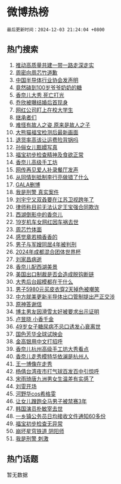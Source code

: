 # 微博热榜

`最后更新时间：2024-12-03 21:24:04 +0800`

## 热门搜索

1. [推动高质量共建一带一路走深走实](https://m.weibo.cn/search?containerid=100103type%3D1%26t%3D10%26q%3D%23%E6%8E%A8%E5%8A%A8%E9%AB%98%E8%B4%A8%E9%87%8F%E5%85%B1%E5%BB%BA%E4%B8%80%E5%B8%A6%E4%B8%80%E8%B7%AF%E8%B5%B0%E6%B7%B1%E8%B5%B0%E5%AE%9E%23&stream_entry_id=51&isnewpage=1&extparam=seat%3D1%26cate%3D10103%26q%3D%2523%25E6%258E%25A8%25E5%258A%25A8%25E9%25AB%2598%25E8%25B4%25A8%25E9%2587%258F%25E5%2585%25B1%25E5%25BB%25BA%25E4%25B8%2580%25E5%25B8%25A6%25E4%25B8%2580%25E8%25B7%25AF%25E8%25B5%25B0%25E6%25B7%25B1%25E8%25B5%25B0%25E5%25AE%259E%2523%26dgr%3D0%26filter_type%3Drealtimehot%26stream_entry_id%3D51%26c_type%3D51%26pos%3D0%26display_time%3D1733232243%26pre_seqid%3D17332322431490414283786)
1. [周密向周芯竹道歉](https://m.weibo.cn/search?containerid=100103type%3D1%26t%3D10%26q%3D%23%E5%91%A8%E5%AF%86%E5%90%91%E5%91%A8%E8%8A%AF%E7%AB%B9%E9%81%93%E6%AD%89%23&stream_entry_id=31&isnewpage=1&extparam=seat%3D1%26cate%3D5001%26stream_entry_id%3D31%26pos%3D0%26band_rank%3D1%26q%3D%2523%25E5%2591%25A8%25E5%25AF%2586%25E5%2590%2591%25E5%2591%25A8%25E8%258A%25AF%25E7%25AB%25B9%25E9%2581%2593%25E6%25AD%2589%2523%26dgr%3D0%26filter_type%3Drealtimehot%26lcate%3D5001%26c_type%3D31%26realpos%3D1%26flag%3D2%26display_time%3D1733232243%26pre_seqid%3D17332322431490414283786)
1. [中国半导体行业协会发声明](https://m.weibo.cn/search?containerid=100103type%3D1%26t%3D10%26q%3D%23%E4%B8%AD%E5%9B%BD%E5%8D%8A%E5%AF%BC%E4%BD%93%E8%A1%8C%E4%B8%9A%E5%8D%8F%E4%BC%9A%E5%8F%91%E5%A3%B0%E6%98%8E%23&stream_entry_id=31&isnewpage=1&extparam=seat%3D1%26cate%3D5001%26stream_entry_id%3D31%26pos%3D1%26band_rank%3D2%26q%3D%2523%25E4%25B8%25AD%25E5%259B%25BD%25E5%258D%258A%25E5%25AF%25BC%25E4%25BD%2593%25E8%25A1%258C%25E4%25B8%259A%25E5%258D%258F%25E4%25BC%259A%25E5%258F%2591%25E5%25A3%25B0%25E6%2598%258E%2523%26dgr%3D0%26filter_type%3Drealtimehot%26lcate%3D5001%26c_type%3D31%26realpos%3D2%26flag%3D1%26display_time%3D1733232243%26pre_seqid%3D17332322431490414283786)
1. [竟然磕到100岁爷爷奶奶的糖](https://m.weibo.cn/search?containerid=100103type%3D1%26t%3D10%26q%3D%23%E7%AB%9F%E7%84%B6%E7%A3%95%E5%88%B0100%E5%B2%81%E7%88%B7%E7%88%B7%E5%A5%B6%E5%A5%B6%E7%9A%84%E7%B3%96%23&stream_entry_id=31&isnewpage=1&extparam=seat%3D1%26cate%3D5001%26stream_entry_id%3D31%26pos%3D2%26band_rank%3D3%26q%3D%2523%25E7%25AB%259F%25E7%2584%25B6%25E7%25A3%2595%25E5%2588%25B0100%25E5%25B2%2581%25E7%2588%25B7%25E7%2588%25B7%25E5%25A5%25B6%25E5%25A5%25B6%25E7%259A%2584%25E7%25B3%2596%2523%26dgr%3D0%26filter_type%3Drealtimehot%26lcate%3D5001%26c_type%3D31%26realpos%3D3%26flag%3D0%26display_time%3D1733232243%26pre_seqid%3D17332322431490414283786)
1. [香奈儿大秀 死亡打光](https://m.weibo.cn/search?containerid=100103type%3D1%26t%3D10%26q%3D%E9%A6%99%E5%A5%88%E5%84%BF%E5%A4%A7%E7%A7%80+%E6%AD%BB%E4%BA%A1%E6%89%93%E5%85%89&stream_entry_id=31&isnewpage=1&extparam=seat%3D1%26cate%3D5001%26stream_entry_id%3D31%26pos%3D3%26band_rank%3D4%26q%3D%25E9%25A6%2599%25E5%25A5%2588%25E5%2584%25BF%25E5%25A4%25A7%25E7%25A7%2580%2520%25E6%25AD%25BB%25E4%25BA%25A1%25E6%2589%2593%25E5%2585%2589%26dgr%3D0%26filter_type%3Drealtimehot%26lcate%3D5001%26c_type%3D31%26realpos%3D4%26flag%3D1%26display_time%3D1733232243%26pre_seqid%3D17332322431490414283786)
1. [乔欣被曝结婚后首现身](https://m.weibo.cn/search?containerid=100103type%3D1%26t%3D10%26q%3D%23%E4%B9%94%E6%AC%A3%E8%A2%AB%E6%9B%9D%E7%BB%93%E5%A9%9A%E5%90%8E%E9%A6%96%E7%8E%B0%E8%BA%AB%23&stream_entry_id=31&isnewpage=1&extparam=seat%3D1%26cate%3D5001%26stream_entry_id%3D31%26pos%3D4%26band_rank%3D5%26q%3D%2523%25E4%25B9%2594%25E6%25AC%25A3%25E8%25A2%25AB%25E6%259B%259D%25E7%25BB%2593%25E5%25A9%259A%25E5%2590%258E%25E9%25A6%2596%25E7%258E%25B0%25E8%25BA%25AB%2523%26dgr%3D0%26filter_type%3Drealtimehot%26lcate%3D5001%26c_type%3D31%26realpos%3D5%26flag%3D2%26display_time%3D1733232243%26pre_seqid%3D17332322431490414283786)
1. [网红公司盯上在校大学生](https://m.weibo.cn/search?containerid=100103type%3D1%26t%3D10%26q%3D%23%E7%BD%91%E7%BA%A2%E5%85%AC%E5%8F%B8%E7%9B%AF%E4%B8%8A%E5%9C%A8%E6%A0%A1%E5%A4%A7%E5%AD%A6%E7%94%9F%23&stream_entry_id=31&isnewpage=1&extparam=seat%3D1%26cate%3D5001%26stream_entry_id%3D31%26pos%3D5%26band_rank%3D6%26q%3D%2523%25E7%25BD%2591%25E7%25BA%25A2%25E5%2585%25AC%25E5%258F%25B8%25E7%259B%25AF%25E4%25B8%258A%25E5%259C%25A8%25E6%25A0%25A1%25E5%25A4%25A7%25E5%25AD%25A6%25E7%2594%259F%2523%26dgr%3D0%26filter_type%3Drealtimehot%26lcate%3D5001%26c_type%3D31%26realpos%3D6%26flag%3D1%26display_time%3D1733232243%26pre_seqid%3D17332322431490414283786)
1. [继承者们](https://m.weibo.cn/search?containerid=100103type%3D1%26t%3D10%26q%3D%E7%BB%A7%E6%89%BF%E8%80%85%E4%BB%AC&stream_entry_id=31&isnewpage=1&extparam=seat%3D1%26cate%3D5001%26stream_entry_id%3D31%26pos%3D6%26band_rank%3D7%26q%3D%25E7%25BB%25A7%25E6%2589%25BF%25E8%2580%2585%25E4%25BB%25AC%26dgr%3D0%26filter_type%3Drealtimehot%26lcate%3D5001%26c_type%3D31%26realpos%3D7%26flag%3D1%26display_time%3D1733232243%26pre_seqid%3D17332322431490414283786)
1. [难怪有故人之姿 原来是故人之子](https://m.weibo.cn/search?containerid=100103type%3D1%26t%3D10%26q%3D%E9%9A%BE%E6%80%AA%E6%9C%89%E6%95%85%E4%BA%BA%E4%B9%8B%E5%A7%BF+%E5%8E%9F%E6%9D%A5%E6%98%AF%E6%95%85%E4%BA%BA%E4%B9%8B%E5%AD%90&stream_entry_id=31&isnewpage=1&extparam=seat%3D1%26cate%3D5001%26stream_entry_id%3D31%26pos%3D7%26band_rank%3D8%26q%3D%25E9%259A%25BE%25E6%2580%25AA%25E6%259C%2589%25E6%2595%2585%25E4%25BA%25BA%25E4%25B9%258B%25E5%25A7%25BF%2520%25E5%258E%259F%25E6%259D%25A5%25E6%2598%25AF%25E6%2595%2585%25E4%25BA%25BA%25E4%25B9%258B%25E5%25AD%2590%26dgr%3D0%26filter_type%3Drealtimehot%26lcate%3D5001%26c_type%3D31%26realpos%3D8%26flag%3D1%26display_time%3D1733232243%26pre_seqid%3D17332322431490414283786)
1. [大熊猫福宝检测后最新画面](https://m.weibo.cn/search?containerid=100103type%3D1%26t%3D10%26q%3D%23%E5%A4%A7%E7%86%8A%E7%8C%AB%E7%A6%8F%E5%AE%9D%E6%A3%80%E6%B5%8B%E5%90%8E%E6%9C%80%E6%96%B0%E7%94%BB%E9%9D%A2%23&stream_entry_id=31&isnewpage=1&extparam=seat%3D1%26cate%3D5001%26stream_entry_id%3D31%26pos%3D8%26band_rank%3D9%26q%3D%2523%25E5%25A4%25A7%25E7%2586%258A%25E7%258C%25AB%25E7%25A6%258F%25E5%25AE%259D%25E6%25A3%2580%25E6%25B5%258B%25E5%2590%258E%25E6%259C%2580%25E6%2596%25B0%25E7%2594%25BB%25E9%259D%25A2%2523%26dgr%3D0%26filter_type%3Drealtimehot%26lcate%3D5001%26c_type%3D31%26realpos%3D9%26flag%3D1%26display_time%3D1733232243%26pre_seqid%3D17332322431490414283786)
1. [退货率高该让运费险背锅吗](https://m.weibo.cn/search?containerid=100103type%3D1%26t%3D10%26q%3D%23%E9%80%80%E8%B4%A7%E7%8E%87%E9%AB%98%E8%AF%A5%E8%AE%A9%E8%BF%90%E8%B4%B9%E9%99%A9%E8%83%8C%E9%94%85%E5%90%97%23&stream_entry_id=31&isnewpage=1&extparam=seat%3D1%26cate%3D5001%26stream_entry_id%3D31%26pos%3D9%26band_rank%3D10%26q%3D%2523%25E9%2580%2580%25E8%25B4%25A7%25E7%258E%2587%25E9%25AB%2598%25E8%25AF%25A5%25E8%25AE%25A9%25E8%25BF%2590%25E8%25B4%25B9%25E9%2599%25A9%25E8%2583%258C%25E9%2594%2585%25E5%2590%2597%2523%26dgr%3D0%26filter_type%3Drealtimehot%26lcate%3D5001%26c_type%3D31%26realpos%3D10%26flag%3D1%26display_time%3D1733232243%26pre_seqid%3D17332322431490414283786)
1. [孙俪女儿甄嬛写真](https://m.weibo.cn/search?containerid=100103type%3D1%26t%3D10%26q%3D%E5%AD%99%E4%BF%AA%E5%A5%B3%E5%84%BF%E7%94%84%E5%AC%9B%E5%86%99%E7%9C%9F&stream_entry_id=31&isnewpage=1&extparam=seat%3D1%26cate%3D5001%26stream_entry_id%3D31%26pos%3D10%26band_rank%3D11%26q%3D%25E5%25AD%2599%25E4%25BF%25AA%25E5%25A5%25B3%25E5%2584%25BF%25E7%2594%2584%25E5%25AC%259B%25E5%2586%2599%25E7%259C%259F%26dgr%3D0%26filter_type%3Drealtimehot%26lcate%3D5001%26c_type%3D31%26realpos%3D11%26flag%3D0%26display_time%3D1733232243%26pre_seqid%3D17332322431490414283786)
1. [福宝初步检查精神及食欲正常](https://m.weibo.cn/search?containerid=100103type%3D1%26t%3D10%26q%3D%23%E7%A6%8F%E5%AE%9D%E5%88%9D%E6%AD%A5%E6%A3%80%E6%9F%A5%E7%B2%BE%E7%A5%9E%E5%8F%8A%E9%A3%9F%E6%AC%B2%E6%AD%A3%E5%B8%B8%23&stream_entry_id=31&isnewpage=1&extparam=seat%3D1%26cate%3D5001%26stream_entry_id%3D31%26pos%3D11%26band_rank%3D12%26q%3D%2523%25E7%25A6%258F%25E5%25AE%259D%25E5%2588%259D%25E6%25AD%25A5%25E6%25A3%2580%25E6%259F%25A5%25E7%25B2%25BE%25E7%25A5%259E%25E5%258F%258A%25E9%25A3%259F%25E6%25AC%25B2%25E6%25AD%25A3%25E5%25B8%25B8%2523%26dgr%3D0%26filter_type%3Drealtimehot%26lcate%3D5001%26c_type%3D31%26realpos%3D12%26flag%3D1%26display_time%3D1733232243%26pre_seqid%3D17332322431490414283786)
1. [香奈儿高级手工坊](https://m.weibo.cn/search?containerid=100103type%3D1%26t%3D10%26q%3D%23%E9%A6%99%E5%A5%88%E5%84%BF%E9%AB%98%E7%BA%A7%E6%89%8B%E5%B7%A5%E5%9D%8A%23&stream_entry_id=31&isnewpage=1&extparam=seat%3D1%26cate%3D5001%26stream_entry_id%3D31%26pos%3D12%26lcate%3D5001%26band_rank%3D13%26flag%3D0%26dgr%3D0%26filter_type%3Drealtimehot%26adid%3D266922%26c_type%3D31%26realpos%3D13%26q%3D%2523%25E9%25A6%2599%25E5%25A5%2588%25E5%2584%25BF%25E9%25AB%2598%25E7%25BA%25A7%25E6%2589%258B%25E5%25B7%25A5%25E5%259D%258A%2523%26display_time%3D1733232243%26pre_seqid%3D17332322431490414283786)
1. [网传再见爱人补录餐厅发声](https://m.weibo.cn/search?containerid=100103type%3D1%26t%3D10%26q%3D%23%E7%BD%91%E4%BC%A0%E5%86%8D%E8%A7%81%E7%88%B1%E4%BA%BA%E8%A1%A5%E5%BD%95%E9%A4%90%E5%8E%85%E5%8F%91%E5%A3%B0%23&stream_entry_id=31&isnewpage=1&extparam=seat%3D1%26cate%3D5001%26stream_entry_id%3D31%26pos%3D13%26band_rank%3D14%26q%3D%2523%25E7%25BD%2591%25E4%25BC%25A0%25E5%2586%258D%25E8%25A7%2581%25E7%2588%25B1%25E4%25BA%25BA%25E8%25A1%25A5%25E5%25BD%2595%25E9%25A4%2590%25E5%258E%2585%25E5%258F%2591%25E5%25A3%25B0%2523%26dgr%3D0%26filter_type%3Drealtimehot%26lcate%3D5001%26c_type%3D31%26realpos%3D14%26flag%3D0%26display_time%3D1733232243%26pre_seqid%3D17332322431490414283786)
1. [从同情到抵制李行亮做错了什么](https://m.weibo.cn/search?containerid=100103type%3D1%26t%3D10%26q%3D%23%E4%BB%8E%E5%90%8C%E6%83%85%E5%88%B0%E6%8A%B5%E5%88%B6%E6%9D%8E%E8%A1%8C%E4%BA%AE%E5%81%9A%E9%94%99%E4%BA%86%E4%BB%80%E4%B9%88%23&stream_entry_id=31&isnewpage=1&extparam=seat%3D1%26cate%3D5001%26stream_entry_id%3D31%26pos%3D14%26band_rank%3D15%26q%3D%2523%25E4%25BB%258E%25E5%2590%258C%25E6%2583%2585%25E5%2588%25B0%25E6%258A%25B5%25E5%2588%25B6%25E6%259D%258E%25E8%25A1%258C%25E4%25BA%25AE%25E5%2581%259A%25E9%2594%2599%25E4%25BA%2586%25E4%25BB%2580%25E4%25B9%2588%2523%26dgr%3D0%26filter_type%3Drealtimehot%26lcate%3D5001%26c_type%3D31%26realpos%3D15%26flag%3D1%26display_time%3D1733232243%26pre_seqid%3D17332322431490414283786)
1. [GALA删博](https://m.weibo.cn/search?containerid=100103type%3D1%26t%3D10%26q%3D%23GALA%E5%88%A0%E5%8D%9A%23&stream_entry_id=31&isnewpage=1&extparam=seat%3D1%26cate%3D5001%26stream_entry_id%3D31%26pos%3D15%26band_rank%3D16%26q%3D%2523GALA%25E5%2588%25A0%25E5%258D%259A%2523%26dgr%3D0%26filter_type%3Drealtimehot%26lcate%3D5001%26c_type%3D31%26realpos%3D16%26flag%3D1%26display_time%3D1733232243%26pre_seqid%3D17332322431490414283786)
1. [我是刑警 真实案件](https://m.weibo.cn/search?containerid=100103type%3D1%26t%3D10%26q%3D%E6%88%91%E6%98%AF%E5%88%91%E8%AD%A6+%E7%9C%9F%E5%AE%9E%E6%A1%88%E4%BB%B6&stream_entry_id=31&isnewpage=1&extparam=seat%3D1%26cate%3D5001%26stream_entry_id%3D31%26pos%3D16%26band_rank%3D17%26q%3D%25E6%2588%2591%25E6%2598%25AF%25E5%2588%2591%25E8%25AD%25A6%2520%25E7%259C%259F%25E5%25AE%259E%25E6%25A1%2588%25E4%25BB%25B6%26dgr%3D0%26filter_type%3Drealtimehot%26lcate%3D5001%26c_type%3D31%26realpos%3D17%26flag%3D1%26display_time%3D1733232243%26pre_seqid%3D17332322431490414283786)
1. [刘宇宁又双叒要在江苏卫视跨年了](https://m.weibo.cn/search?containerid=100103type%3D1%26t%3D10%26q%3D%23%E5%88%98%E5%AE%87%E5%AE%81%E5%8F%88%E5%8F%8C%E5%8F%92%E8%A6%81%E5%9C%A8%E6%B1%9F%E8%8B%8F%E5%8D%AB%E8%A7%86%E8%B7%A8%E5%B9%B4%E4%BA%86%23&stream_entry_id=31&isnewpage=1&extparam=seat%3D1%26cate%3D5001%26stream_entry_id%3D31%26pos%3D17%26band_rank%3D18%26q%3D%2523%25E5%2588%2598%25E5%25AE%2587%25E5%25AE%2581%25E5%258F%2588%25E5%258F%258C%25E5%258F%2592%25E8%25A6%2581%25E5%259C%25A8%25E6%25B1%259F%25E8%258B%258F%25E5%258D%25AB%25E8%25A7%2586%25E8%25B7%25A8%25E5%25B9%25B4%25E4%25BA%2586%2523%26dgr%3D0%26filter_type%3Drealtimehot%26lcate%3D5001%26c_type%3D31%26realpos%3D18%26flag%3D1%26display_time%3D1733232243%26pre_seqid%3D17332322431490414283786)
1. [律师称目前无法认定王宝强合同欺诈](https://m.weibo.cn/search?containerid=100103type%3D1%26t%3D10%26q%3D%23%E5%BE%8B%E5%B8%88%E7%A7%B0%E7%9B%AE%E5%89%8D%E6%97%A0%E6%B3%95%E8%AE%A4%E5%AE%9A%E7%8E%8B%E5%AE%9D%E5%BC%BA%E5%90%88%E5%90%8C%E6%AC%BA%E8%AF%88%23&stream_entry_id=31&isnewpage=1&extparam=seat%3D1%26cate%3D5001%26stream_entry_id%3D31%26pos%3D18%26band_rank%3D19%26q%3D%2523%25E5%25BE%258B%25E5%25B8%2588%25E7%25A7%25B0%25E7%259B%25AE%25E5%2589%258D%25E6%2597%25A0%25E6%25B3%2595%25E8%25AE%25A4%25E5%25AE%259A%25E7%258E%258B%25E5%25AE%259D%25E5%25BC%25BA%25E5%2590%2588%25E5%2590%258C%25E6%25AC%25BA%25E8%25AF%2588%2523%26dgr%3D0%26filter_type%3Drealtimehot%26lcate%3D5001%26c_type%3D31%26realpos%3D19%26flag%3D1%26display_time%3D1733232243%26pre_seqid%3D17332322431490414283786)
1. [西湖倒影中的香奈儿](https://m.weibo.cn/search?containerid=100103type%3D1%26t%3D10%26q%3D%E8%A5%BF%E6%B9%96%E5%80%92%E5%BD%B1%E4%B8%AD%E7%9A%84%E9%A6%99%E5%A5%88%E5%84%BF&stream_entry_id=31&isnewpage=1&extparam=seat%3D1%26cate%3D5001%26stream_entry_id%3D31%26pos%3D19%26lcate%3D5001%26band_rank%3D20%26flag%3D0%26dgr%3D0%26filter_type%3Drealtimehot%26adid%3D267130%26c_type%3D31%26realpos%3D20%26q%3D%25E8%25A5%25BF%25E6%25B9%2596%25E5%2580%2592%25E5%25BD%25B1%25E4%25B8%25AD%25E7%259A%2584%25E9%25A6%2599%25E5%25A5%2588%25E5%2584%25BF%26display_time%3D1733232243%26pre_seqid%3D17332322431490414283786)
1. [19岁机车女网红因车祸去世](https://m.weibo.cn/search?containerid=100103type%3D1%26t%3D10%26q%3D%2319%E5%B2%81%E6%9C%BA%E8%BD%A6%E5%A5%B3%E7%BD%91%E7%BA%A2%E5%9B%A0%E8%BD%A6%E7%A5%B8%E5%8E%BB%E4%B8%96%23&stream_entry_id=31&isnewpage=1&extparam=seat%3D1%26cate%3D5001%26stream_entry_id%3D31%26pos%3D20%26band_rank%3D21%26q%3D%252319%25E5%25B2%2581%25E6%259C%25BA%25E8%25BD%25A6%25E5%25A5%25B3%25E7%25BD%2591%25E7%25BA%25A2%25E5%259B%25A0%25E8%25BD%25A6%25E7%25A5%25B8%25E5%258E%25BB%25E4%25B8%2596%2523%26dgr%3D0%26filter_type%3Drealtimehot%26lcate%3D5001%26c_type%3D31%26realpos%3D21%26flag%3D2%26display_time%3D1733232243%26pre_seqid%3D17332322431490414283786)
1. [周芯竹体面](https://m.weibo.cn/search?containerid=100103type%3D1%26t%3D10%26q%3D%23%E5%91%A8%E8%8A%AF%E7%AB%B9%E4%BD%93%E9%9D%A2%23&stream_entry_id=31&isnewpage=1&extparam=seat%3D1%26cate%3D5001%26stream_entry_id%3D31%26pos%3D21%26band_rank%3D22%26q%3D%2523%25E5%2591%25A8%25E8%258A%25AF%25E7%25AB%25B9%25E4%25BD%2593%25E9%259D%25A2%2523%26dgr%3D0%26filter_type%3Drealtimehot%26lcate%3D5001%26c_type%3D31%26realpos%3D22%26flag%3D2%26display_time%3D1733232243%26pre_seqid%3D17332322431490414283786)
1. [感觉章若楠香香的](https://m.weibo.cn/search?containerid=100103type%3D1%26t%3D10%26q%3D%E6%84%9F%E8%A7%89%E7%AB%A0%E8%8B%A5%E6%A5%A0%E9%A6%99%E9%A6%99%E7%9A%84&stream_entry_id=31&isnewpage=1&extparam=seat%3D1%26cate%3D5001%26stream_entry_id%3D31%26pos%3D22%26band_rank%3D23%26q%3D%25E6%2584%259F%25E8%25A7%2589%25E7%25AB%25A0%25E8%258B%25A5%25E6%25A5%25A0%25E9%25A6%2599%25E9%25A6%2599%25E7%259A%2584%26dgr%3D0%26filter_type%3Drealtimehot%26lcate%3D5001%26c_type%3D31%26realpos%3D23%26flag%3D0%26display_time%3D1733232243%26pre_seqid%3D17332322431490414283786)
1. [男子与军嫂同居4年被判刑](https://m.weibo.cn/search?containerid=100103type%3D1%26t%3D10%26q%3D%23%E7%94%B7%E5%AD%90%E4%B8%8E%E5%86%9B%E5%AB%82%E5%90%8C%E5%B1%854%E5%B9%B4%E8%A2%AB%E5%88%A4%E5%88%91%23&stream_entry_id=31&isnewpage=1&extparam=seat%3D1%26cate%3D5001%26stream_entry_id%3D31%26pos%3D23%26band_rank%3D24%26q%3D%2523%25E7%2594%25B7%25E5%25AD%2590%25E4%25B8%258E%25E5%2586%259B%25E5%25AB%2582%25E5%2590%258C%25E5%25B1%25854%25E5%25B9%25B4%25E8%25A2%25AB%25E5%2588%25A4%25E5%2588%2591%2523%26dgr%3D0%26filter_type%3Drealtimehot%26lcate%3D5001%26c_type%3D31%26realpos%3D24%26flag%3D1%26display_time%3D1733232243%26pre_seqid%3D17332322431490414283786)
1. [2024年成都混合团体世界杯](https://m.weibo.cn/search?containerid=100103type%3D1%26t%3D10%26q%3D%232024%E5%B9%B4%E6%88%90%E9%83%BD%E6%B7%B7%E5%90%88%E5%9B%A2%E4%BD%93%E4%B8%96%E7%95%8C%E6%9D%AF%23&stream_entry_id=31&isnewpage=1&extparam=seat%3D1%26cate%3D5001%26stream_entry_id%3D31%26pos%3D24%26band_rank%3D25%26q%3D%25232024%25E5%25B9%25B4%25E6%2588%2590%25E9%2583%25BD%25E6%25B7%25B7%25E5%2590%2588%25E5%259B%25A2%25E4%25BD%2593%25E4%25B8%2596%25E7%2595%258C%25E6%259D%25AF%2523%26dgr%3D0%26filter_type%3Drealtimehot%26lcate%3D5001%26c_type%3D31%26realpos%3D25%26flag%3D1%26display_time%3D1733232243%26pre_seqid%3D17332322431490414283786)
1. [刘家昌病逝](https://m.weibo.cn/search?containerid=100103type%3D1%26t%3D10%26q%3D%23%E5%88%98%E5%AE%B6%E6%98%8C%E7%97%85%E9%80%9D%23&stream_entry_id=31&isnewpage=1&extparam=seat%3D1%26cate%3D5001%26stream_entry_id%3D31%26pos%3D25%26band_rank%3D26%26q%3D%2523%25E5%2588%2598%25E5%25AE%25B6%25E6%2598%258C%25E7%2597%2585%25E9%2580%259D%2523%26dgr%3D0%26filter_type%3Drealtimehot%26lcate%3D5001%26c_type%3D31%26realpos%3D26%26flag%3D0%26display_time%3D1733232243%26pre_seqid%3D17332322431490414283786)
1. [香奈儿配西湖美景](https://m.weibo.cn/search?containerid=100103type%3D1%26t%3D10%26q%3D%E9%A6%99%E5%A5%88%E5%84%BF%E9%85%8D%E8%A5%BF%E6%B9%96%E7%BE%8E%E6%99%AF&stream_entry_id=31&isnewpage=1&extparam=seat%3D1%26cate%3D5001%26stream_entry_id%3D31%26pos%3D26%26lcate%3D5001%26band_rank%3D27%26flag%3D0%26dgr%3D0%26filter_type%3Drealtimehot%26adid%3D267134%26c_type%3D31%26realpos%3D27%26q%3D%25E9%25A6%2599%25E5%25A5%2588%25E5%2584%25BF%25E9%2585%258D%25E8%25A5%25BF%25E6%25B9%2596%25E7%25BE%258E%25E6%2599%25AF%26display_time%3D1733232243%26pre_seqid%3D17332322431490414283786)
1. [美国出口制裁是否会造成脱钩断链](https://m.weibo.cn/search?containerid=100103type%3D1%26t%3D10%26q%3D%23%E7%BE%8E%E5%9B%BD%E5%87%BA%E5%8F%A3%E5%88%B6%E8%A3%81%E6%98%AF%E5%90%A6%E4%BC%9A%E9%80%A0%E6%88%90%E8%84%B1%E9%92%A9%E6%96%AD%E9%93%BE%23&stream_entry_id=31&isnewpage=1&extparam=seat%3D1%26cate%3D5001%26stream_entry_id%3D31%26pos%3D27%26band_rank%3D28%26q%3D%2523%25E7%25BE%258E%25E5%259B%25BD%25E5%2587%25BA%25E5%258F%25A3%25E5%2588%25B6%25E8%25A3%2581%25E6%2598%25AF%25E5%2590%25A6%25E4%25BC%259A%25E9%2580%25A0%25E6%2588%2590%25E8%2584%25B1%25E9%2592%25A9%25E6%2596%25AD%25E9%2593%25BE%2523%26dgr%3D0%26filter_type%3Drealtimehot%26lcate%3D5001%26c_type%3D31%26realpos%3D28%26flag%3D1%26display_time%3D1733232243%26pre_seqid%3D17332322431490414283786)
1. [大秀后台超模都在干什么](https://m.weibo.cn/search?containerid=100103type%3D1%26t%3D10%26q%3D%E5%A4%A7%E7%A7%80%E5%90%8E%E5%8F%B0%E8%B6%85%E6%A8%A1%E9%83%BD%E5%9C%A8%E5%B9%B2%E4%BB%80%E4%B9%88&stream_entry_id=31&isnewpage=1&extparam=seat%3D1%26cate%3D5001%26stream_entry_id%3D31%26pos%3D28%26band_rank%3D29%26q%3D%25E5%25A4%25A7%25E7%25A7%2580%25E5%2590%258E%25E5%258F%25B0%25E8%25B6%2585%25E6%25A8%25A1%25E9%2583%25BD%25E5%259C%25A8%25E5%25B9%25B2%25E4%25BB%2580%25E4%25B9%2588%26dgr%3D0%26filter_type%3Drealtimehot%26lcate%3D5001%26c_type%3D31%26realpos%3D29%26flag%3D1%26display_time%3D1733232243%26pre_seqid%3D17332322431490414283786)
1. [男子5980元买皮衣穿2天掉色被嘲笑](https://m.weibo.cn/search?containerid=100103type%3D1%26t%3D10%26q%3D%23%E7%94%B7%E5%AD%905980%E5%85%83%E4%B9%B0%E7%9A%AE%E8%A1%A3%E7%A9%BF2%E5%A4%A9%E6%8E%89%E8%89%B2%E8%A2%AB%E5%98%B2%E7%AC%91%23&stream_entry_id=31&isnewpage=1&extparam=seat%3D1%26cate%3D5001%26stream_entry_id%3D31%26pos%3D29%26band_rank%3D30%26q%3D%2523%25E7%2594%25B7%25E5%25AD%25905980%25E5%2585%2583%25E4%25B9%25B0%25E7%259A%25AE%25E8%25A1%25A3%25E7%25A9%25BF2%25E5%25A4%25A9%25E6%258E%2589%25E8%2589%25B2%25E8%25A2%25AB%25E5%2598%25B2%25E7%25AC%2591%2523%26dgr%3D0%26filter_type%3Drealtimehot%26lcate%3D5001%26c_type%3D31%26realpos%3D30%26flag%3D1%26display_time%3D1733232243%26pre_seqid%3D17332322431490414283786)
1. [中方就美更新半导体出口管制提出严正交涉](https://m.weibo.cn/search?containerid=100103type%3D1%26t%3D10%26q%3D%23%E4%B8%AD%E6%96%B9%E5%B0%B1%E7%BE%8E%E6%9B%B4%E6%96%B0%E5%8D%8A%E5%AF%BC%E4%BD%93%E5%87%BA%E5%8F%A3%E7%AE%A1%E5%88%B6%E6%8F%90%E5%87%BA%E4%B8%A5%E6%AD%A3%E4%BA%A4%E6%B6%89%23&stream_entry_id=31&isnewpage=1&extparam=seat%3D1%26cate%3D5001%26stream_entry_id%3D31%26pos%3D30%26band_rank%3D31%26q%3D%2523%25E4%25B8%25AD%25E6%2596%25B9%25E5%25B0%25B1%25E7%25BE%258E%25E6%259B%25B4%25E6%2596%25B0%25E5%258D%258A%25E5%25AF%25BC%25E4%25BD%2593%25E5%2587%25BA%25E5%258F%25A3%25E7%25AE%25A1%25E5%2588%25B6%25E6%258F%2590%25E5%2587%25BA%25E4%25B8%25A5%25E6%25AD%25A3%25E4%25BA%25A4%25E6%25B6%2589%2523%26dgr%3D0%26filter_type%3Drealtimehot%26lcate%3D5001%26c_type%3D31%26realpos%3D31%26flag%3D0%26display_time%3D1733232243%26pre_seqid%3D17332322431490414283786)
1. [原神答谢信](https://m.weibo.cn/search?containerid=100103type%3D1%26t%3D10%26q%3D%23%E5%8E%9F%E7%A5%9E%E7%AD%94%E8%B0%A2%E4%BF%A1%23&stream_entry_id=31&isnewpage=1&extparam=seat%3D1%26cate%3D5001%26stream_entry_id%3D31%26pos%3D31%26band_rank%3D32%26q%3D%2523%25E5%258E%259F%25E7%25A5%259E%25E7%25AD%2594%25E8%25B0%25A2%25E4%25BF%25A1%2523%26dgr%3D0%26filter_type%3Drealtimehot%26lcate%3D5001%26c_type%3D31%26realpos%3D32%26flag%3D1%26display_time%3D1733232243%26pre_seqid%3D17332322431490414283786)
1. [博主男友因滑雪太好被要求出示证明](https://m.weibo.cn/search?containerid=100103type%3D1%26t%3D10%26q%3D%23%E5%8D%9A%E4%B8%BB%E7%94%B7%E5%8F%8B%E5%9B%A0%E6%BB%91%E9%9B%AA%E5%A4%AA%E5%A5%BD%E8%A2%AB%E8%A6%81%E6%B1%82%E5%87%BA%E7%A4%BA%E8%AF%81%E6%98%8E%23&stream_entry_id=31&isnewpage=1&extparam=seat%3D1%26cate%3D5001%26stream_entry_id%3D31%26pos%3D32%26band_rank%3D33%26q%3D%2523%25E5%258D%259A%25E4%25B8%25BB%25E7%2594%25B7%25E5%258F%258B%25E5%259B%25A0%25E6%25BB%2591%25E9%259B%25AA%25E5%25A4%25AA%25E5%25A5%25BD%25E8%25A2%25AB%25E8%25A6%2581%25E6%25B1%2582%25E5%2587%25BA%25E7%25A4%25BA%25E8%25AF%2581%25E6%2598%258E%2523%26dgr%3D0%26filter_type%3Drealtimehot%26lcate%3D5001%26c_type%3D31%26realpos%3D33%26flag%3D0%26display_time%3D1733232243%26pre_seqid%3D17332322431490414283786)
1. [卢昱晓 小香千金](https://m.weibo.cn/search?containerid=100103type%3D1%26t%3D10%26q%3D%E5%8D%A2%E6%98%B1%E6%99%93+%E5%B0%8F%E9%A6%99%E5%8D%83%E9%87%91&stream_entry_id=31&isnewpage=1&extparam=seat%3D1%26cate%3D5001%26stream_entry_id%3D31%26pos%3D33%26band_rank%3D34%26q%3D%25E5%258D%25A2%25E6%2598%25B1%25E6%2599%2593%2520%25E5%25B0%258F%25E9%25A6%2599%25E5%258D%2583%25E9%2587%2591%26dgr%3D0%26filter_type%3Drealtimehot%26lcate%3D5001%26c_type%3D31%26realpos%3D34%26flag%3D0%26display_time%3D1733232243%26pre_seqid%3D17332322431490414283786)
1. [49岁女子糖尿病不忌口诱发心衰离世](https://m.weibo.cn/search?containerid=100103type%3D1%26t%3D10%26q%3D%2349%E5%B2%81%E5%A5%B3%E5%AD%90%E7%B3%96%E5%B0%BF%E7%97%85%E4%B8%8D%E5%BF%8C%E5%8F%A3%E8%AF%B1%E5%8F%91%E5%BF%83%E8%A1%B0%E7%A6%BB%E4%B8%96%23&stream_entry_id=31&isnewpage=1&extparam=seat%3D1%26cate%3D5001%26stream_entry_id%3D31%26pos%3D34%26band_rank%3D35%26q%3D%252349%25E5%25B2%2581%25E5%25A5%25B3%25E5%25AD%2590%25E7%25B3%2596%25E5%25B0%25BF%25E7%2597%2585%25E4%25B8%258D%25E5%25BF%258C%25E5%258F%25A3%25E8%25AF%25B1%25E5%258F%2591%25E5%25BF%2583%25E8%25A1%25B0%25E7%25A6%25BB%25E4%25B8%2596%2523%26dgr%3D0%26filter_type%3Drealtimehot%26lcate%3D5001%26c_type%3D31%26realpos%3D35%26flag%3D0%26display_time%3D1733232243%26pre_seqid%3D17332322431490414283786)
1. [国色芳华全球试映会](https://m.weibo.cn/search?containerid=100103type%3D1%26t%3D10%26q%3D%23%E5%9B%BD%E8%89%B2%E8%8A%B3%E5%8D%8E%E5%85%A8%E7%90%83%E8%AF%95%E6%98%A0%E4%BC%9A%23&stream_entry_id=31&isnewpage=1&extparam=seat%3D1%26cate%3D5001%26stream_entry_id%3D31%26pos%3D35%26band_rank%3D36%26q%3D%2523%25E5%259B%25BD%25E8%2589%25B2%25E8%258A%25B3%25E5%258D%258E%25E5%2585%25A8%25E7%2590%2583%25E8%25AF%2595%25E6%2598%25A0%25E4%25BC%259A%2523%26dgr%3D0%26filter_type%3Drealtimehot%26lcate%3D5001%26c_type%3D31%26realpos%3D36%26flag%3D1%26display_time%3D1733232243%26pre_seqid%3D17332322431490414283786)
1. [金高银用中文打招呼](https://m.weibo.cn/search?containerid=100103type%3D1%26t%3D10%26q%3D%23%E9%87%91%E9%AB%98%E9%93%B6%E7%94%A8%E4%B8%AD%E6%96%87%E6%89%93%E6%8B%9B%E5%91%BC%23&stream_entry_id=31&isnewpage=1&extparam=seat%3D1%26cate%3D5001%26stream_entry_id%3D31%26pos%3D36%26band_rank%3D37%26q%3D%2523%25E9%2587%2591%25E9%25AB%2598%25E9%2593%25B6%25E7%2594%25A8%25E4%25B8%25AD%25E6%2596%2587%25E6%2589%2593%25E6%258B%259B%25E5%2591%25BC%2523%26dgr%3D0%26filter_type%3Drealtimehot%26lcate%3D5001%26c_type%3D31%26realpos%3D37%26flag%3D1%26display_time%3D1733232243%26pre_seqid%3D17332322431490414283786)
1. [香奈儿杭州高级手工坊大秀看点](https://m.weibo.cn/search?containerid=100103type%3D1%26t%3D10%26q%3D%E9%A6%99%E5%A5%88%E5%84%BF%E6%9D%AD%E5%B7%9E%E9%AB%98%E7%BA%A7%E6%89%8B%E5%B7%A5%E5%9D%8A%E5%A4%A7%E7%A7%80%E7%9C%8B%E7%82%B9&stream_entry_id=31&isnewpage=1&extparam=seat%3D1%26cate%3D5001%26stream_entry_id%3D31%26pos%3D37%26lcate%3D5001%26band_rank%3D38%26flag%3D0%26dgr%3D0%26filter_type%3Drealtimehot%26adid%3D267137%26c_type%3D31%26realpos%3D38%26q%3D%25E9%25A6%2599%25E5%25A5%2588%25E5%2584%25BF%25E6%259D%25AD%25E5%25B7%259E%25E9%25AB%2598%25E7%25BA%25A7%25E6%2589%258B%25E5%25B7%25A5%25E5%259D%258A%25E5%25A4%25A7%25E7%25A7%2580%25E7%259C%258B%25E7%2582%25B9%26display_time%3D1733232243%26pre_seqid%3D17332322431490414283786)
1. [香奈儿走秀模特华依澜是杭州人](https://m.weibo.cn/search?containerid=100103type%3D1%26t%3D10%26q%3D%E9%A6%99%E5%A5%88%E5%84%BF%E8%B5%B0%E7%A7%80%E6%A8%A1%E7%89%B9%E5%8D%8E%E4%BE%9D%E6%BE%9C%E6%98%AF%E6%9D%AD%E5%B7%9E%E4%BA%BA&stream_entry_id=31&isnewpage=1&extparam=seat%3D1%26cate%3D5001%26stream_entry_id%3D31%26pos%3D38%26lcate%3D5001%26band_rank%3D39%26flag%3D0%26dgr%3D0%26filter_type%3Drealtimehot%26adid%3D267132%26c_type%3D31%26realpos%3D39%26q%3D%25E9%25A6%2599%25E5%25A5%2588%25E5%2584%25BF%25E8%25B5%25B0%25E7%25A7%2580%25E6%25A8%25A1%25E7%2589%25B9%25E5%258D%258E%25E4%25BE%259D%25E6%25BE%259C%25E6%2598%25AF%25E6%259D%25AD%25E5%25B7%259E%25E4%25BA%25BA%26display_time%3D1733232243%26pre_seqid%3D17332322431490414283786)
1. [王一博像在走秀](https://m.weibo.cn/search?containerid=100103type%3D1%26t%3D10%26q%3D%E7%8E%8B%E4%B8%80%E5%8D%9A%E5%83%8F%E5%9C%A8%E8%B5%B0%E7%A7%80&stream_entry_id=31&isnewpage=1&extparam=seat%3D1%26cate%3D5001%26stream_entry_id%3D31%26pos%3D39%26band_rank%3D40%26q%3D%25E7%258E%258B%25E4%25B8%2580%25E5%258D%259A%25E5%2583%258F%25E5%259C%25A8%25E8%25B5%25B0%25E7%25A7%2580%26dgr%3D0%26filter_type%3Drealtimehot%26lcate%3D5001%26c_type%3D31%26realpos%3D40%26flag%3D0%26display_time%3D1733232243%26pre_seqid%3D17332322431490414283786)
1. [杨倩台湾夜市打气球百发百中引惊呼](https://m.weibo.cn/search?containerid=100103type%3D1%26t%3D10%26q%3D%23%E6%9D%A8%E5%80%A9%E5%8F%B0%E6%B9%BE%E5%A4%9C%E5%B8%82%E6%89%93%E6%B0%94%E7%90%83%E7%99%BE%E5%8F%91%E7%99%BE%E4%B8%AD%E5%BC%95%E6%83%8A%E5%91%BC%23&stream_entry_id=31&isnewpage=1&extparam=seat%3D1%26cate%3D5001%26stream_entry_id%3D31%26pos%3D40%26band_rank%3D41%26q%3D%2523%25E6%259D%25A8%25E5%2580%25A9%25E5%258F%25B0%25E6%25B9%25BE%25E5%25A4%259C%25E5%25B8%2582%25E6%2589%2593%25E6%25B0%2594%25E7%2590%2583%25E7%2599%25BE%25E5%258F%2591%25E7%2599%25BE%25E4%25B8%25AD%25E5%25BC%2595%25E6%2583%258A%25E5%2591%25BC%2523%26dgr%3D0%26filter_type%3Drealtimehot%26lcate%3D5001%26c_type%3D31%26realpos%3D41%26flag%3D1%26display_time%3D1733232243%26pre_seqid%3D17332322431490414283786)
1. [宋雨琦唐九洲男女生温差有实感了](https://m.weibo.cn/search?containerid=100103type%3D1%26t%3D10%26q%3D%E5%AE%8B%E9%9B%A8%E7%90%A6%E5%94%90%E4%B9%9D%E6%B4%B2%E7%94%B7%E5%A5%B3%E7%94%9F%E6%B8%A9%E5%B7%AE%E6%9C%89%E5%AE%9E%E6%84%9F%E4%BA%86&stream_entry_id=31&isnewpage=1&extparam=seat%3D1%26cate%3D5001%26stream_entry_id%3D31%26pos%3D41%26band_rank%3D42%26q%3D%25E5%25AE%258B%25E9%259B%25A8%25E7%2590%25A6%25E5%2594%2590%25E4%25B9%259D%25E6%25B4%25B2%25E7%2594%25B7%25E5%25A5%25B3%25E7%2594%259F%25E6%25B8%25A9%25E5%25B7%25AE%25E6%259C%2589%25E5%25AE%259E%25E6%2584%259F%25E4%25BA%2586%26dgr%3D0%26filter_type%3Drealtimehot%26lcate%3D5001%26c_type%3D31%26realpos%3D42%26flag%3D1%26display_time%3D1733232243%26pre_seqid%3D17332322431490414283786)
1. [刘雯开场](https://m.weibo.cn/search?containerid=100103type%3D1%26t%3D10%26q%3D%E5%88%98%E9%9B%AF%E5%BC%80%E5%9C%BA&stream_entry_id=31&isnewpage=1&extparam=seat%3D1%26cate%3D5001%26stream_entry_id%3D31%26pos%3D42%26band_rank%3D43%26q%3D%25E5%2588%2598%25E9%259B%25AF%25E5%25BC%2580%25E5%259C%25BA%26dgr%3D0%26filter_type%3Drealtimehot%26lcate%3D5001%26c_type%3D31%26realpos%3D43%26flag%3D0%26display_time%3D1733232243%26pre_seqid%3D17332322431490414283786)
1. [河野华cos希格雯](https://m.weibo.cn/search?containerid=100103type%3D1%26t%3D10%26q%3D%23%E6%B2%B3%E9%87%8E%E5%8D%8Ecos%E5%B8%8C%E6%A0%BC%E9%9B%AF%23&stream_entry_id=31&isnewpage=1&extparam=seat%3D1%26cate%3D5001%26stream_entry_id%3D31%26pos%3D43%26band_rank%3D44%26q%3D%2523%25E6%25B2%25B3%25E9%2587%258E%25E5%258D%258Ecos%25E5%25B8%258C%25E6%25A0%25BC%25E9%259B%25AF%2523%26dgr%3D0%26filter_type%3Drealtimehot%26lcate%3D5001%26c_type%3D31%26realpos%3D44%26flag%3D1%26display_time%3D1733232243%26pre_seqid%3D17332322431490414283786)
1. [让女儿蹭跑全马男子被禁赛3年](https://m.weibo.cn/search?containerid=100103type%3D1%26t%3D10%26q%3D%23%E8%AE%A9%E5%A5%B3%E5%84%BF%E8%B9%AD%E8%B7%91%E5%85%A8%E9%A9%AC%E7%94%B7%E5%AD%90%E8%A2%AB%E7%A6%81%E8%B5%9B3%E5%B9%B4%23&stream_entry_id=31&isnewpage=1&extparam=seat%3D1%26cate%3D5001%26stream_entry_id%3D31%26pos%3D44%26band_rank%3D45%26q%3D%2523%25E8%25AE%25A9%25E5%25A5%25B3%25E5%2584%25BF%25E8%25B9%25AD%25E8%25B7%2591%25E5%2585%25A8%25E9%25A9%25AC%25E7%2594%25B7%25E5%25AD%2590%25E8%25A2%25AB%25E7%25A6%2581%25E8%25B5%259B3%25E5%25B9%25B4%2523%26dgr%3D0%26filter_type%3Drealtimehot%26lcate%3D5001%26c_type%3D31%26realpos%3D45%26flag%3D0%26display_time%3D1733232243%26pre_seqid%3D17332322431490414283786)
1. [韩国演员朴敏宰去世](https://m.weibo.cn/search?containerid=100103type%3D1%26t%3D10%26q%3D%23%E9%9F%A9%E5%9B%BD%E6%BC%94%E5%91%98%E6%9C%B4%E6%95%8F%E5%AE%B0%E5%8E%BB%E4%B8%96%23&stream_entry_id=31&isnewpage=1&extparam=seat%3D1%26cate%3D5001%26stream_entry_id%3D31%26pos%3D45%26band_rank%3D46%26q%3D%2523%25E9%259F%25A9%25E5%259B%25BD%25E6%25BC%2594%25E5%2591%2598%25E6%259C%25B4%25E6%2595%258F%25E5%25AE%25B0%25E5%258E%25BB%25E4%25B8%2596%2523%26dgr%3D0%26filter_type%3Drealtimehot%26lcate%3D5001%26c_type%3D31%26realpos%3D46%26flag%3D0%26display_time%3D1733232243%26pre_seqid%3D17332322431490414283786)
1. [一乡镇公务员日均接收文件通知60多份](https://m.weibo.cn/search?containerid=100103type%3D1%26t%3D10%26q%3D%23%E4%B8%80%E4%B9%A1%E9%95%87%E5%85%AC%E5%8A%A1%E5%91%98%E6%97%A5%E5%9D%87%E6%8E%A5%E6%94%B6%E6%96%87%E4%BB%B6%E9%80%9A%E7%9F%A560%E5%A4%9A%E4%BB%BD%23&stream_entry_id=31&isnewpage=1&extparam=seat%3D1%26cate%3D5001%26stream_entry_id%3D31%26pos%3D46%26band_rank%3D47%26q%3D%2523%25E4%25B8%2580%25E4%25B9%25A1%25E9%2595%2587%25E5%2585%25AC%25E5%258A%25A1%25E5%2591%2598%25E6%2597%25A5%25E5%259D%2587%25E6%258E%25A5%25E6%2594%25B6%25E6%2596%2587%25E4%25BB%25B6%25E9%2580%259A%25E7%259F%25A560%25E5%25A4%259A%25E4%25BB%25BD%2523%26dgr%3D0%26filter_type%3Drealtimehot%26lcate%3D5001%26c_type%3D31%26realpos%3D47%26flag%3D0%26display_time%3D1733232243%26pre_seqid%3D17332322431490414283786)
1. [福宝初步检查无异常](https://m.weibo.cn/search?containerid=100103type%3D1%26t%3D10%26q%3D%23%E7%A6%8F%E5%AE%9D%E5%88%9D%E6%AD%A5%E6%A3%80%E6%9F%A5%E6%97%A0%E5%BC%82%E5%B8%B8%23&stream_entry_id=31&isnewpage=1&extparam=seat%3D1%26cate%3D5001%26stream_entry_id%3D31%26pos%3D47%26band_rank%3D48%26q%3D%2523%25E7%25A6%258F%25E5%25AE%259D%25E5%2588%259D%25E6%25AD%25A5%25E6%25A3%2580%25E6%259F%25A5%25E6%2597%25A0%25E5%25BC%2582%25E5%25B8%25B8%2523%26dgr%3D0%26filter_type%3Drealtimehot%26lcate%3D5001%26c_type%3D31%26realpos%3D48%26flag%3D1%26display_time%3D1733232243%26pre_seqid%3D17332322431490414283786)
1. [崩坏星穹铁道 阴阳师](https://m.weibo.cn/search?containerid=100103type%3D1%26t%3D10%26q%3D%E5%B4%A9%E5%9D%8F%E6%98%9F%E7%A9%B9%E9%93%81%E9%81%93+%E9%98%B4%E9%98%B3%E5%B8%88&stream_entry_id=31&isnewpage=1&extparam=seat%3D1%26cate%3D5001%26stream_entry_id%3D31%26pos%3D48%26band_rank%3D49%26q%3D%25E5%25B4%25A9%25E5%259D%258F%25E6%2598%259F%25E7%25A9%25B9%25E9%2593%2581%25E9%2581%2593%2520%25E9%2598%25B4%25E9%2598%25B3%25E5%25B8%2588%26dgr%3D0%26filter_type%3Drealtimehot%26lcate%3D5001%26c_type%3D31%26realpos%3D49%26flag%3D1%26display_time%3D1733232243%26pre_seqid%3D17332322431490414283786)
1. [我是刑警 刺激](https://m.weibo.cn/search?containerid=100103type%3D1%26t%3D10%26q%3D%E6%88%91%E6%98%AF%E5%88%91%E8%AD%A6+%E5%88%BA%E6%BF%80&stream_entry_id=31&isnewpage=1&extparam=seat%3D1%26cate%3D5001%26stream_entry_id%3D31%26pos%3D49%26band_rank%3D50%26q%3D%25E6%2588%2591%25E6%2598%25AF%25E5%2588%2591%25E8%25AD%25A6%2520%25E5%2588%25BA%25E6%25BF%2580%26dgr%3D0%26filter_type%3Drealtimehot%26lcate%3D5001%26c_type%3D31%26realpos%3D50%26flag%3D1%26display_time%3D1733232243%26pre_seqid%3D17332322431490414283786)

## 热门话题

暂无数据

